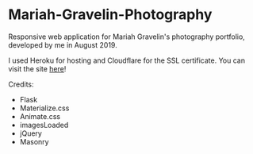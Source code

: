 # Mariah-Gravelin-Photography

Responsive web application for Mariah Gravelin's photography portfolio, developed by me in August 2019.

I used Heroku for hosting and Cloudflare for the SSL certificate. You can visit the site [here](https://www.mariahgravelin.com)!

Credits:
- Flask
- Materialize.css
- Animate.css
- imagesLoaded
- jQuery
- Masonry
